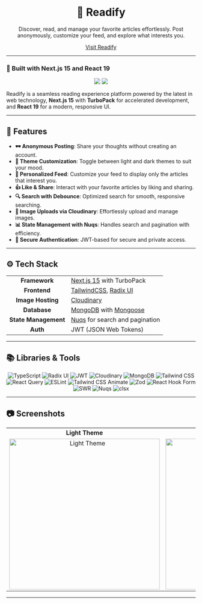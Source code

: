<h1 align="center">📖 Readify</h1>
<p align="center">Discover, read, and manage your favorite articles effortlessly. Post anonymously, customize your feed, and explore what interests you.</p>
<p align="center"><a href="http://readify-gamma.vercel.app" target="_blank">Visit Readify</a></p>

---

### 🚀 Built with Next.js 15 and React 19
<p align="center">
    <img src="https://img.shields.io/badge/Next%20JS-15-black?style=flat&logo=next.js&logoColor=white" />
    <img src="https://img.shields.io/badge/React-19-%2320232a?style=flat&logo=react&logoColor=%2361DAFB" />
</p>

Readify is a seamless reading experience platform powered by the latest in web technology, **Next.js 15** with **TurboPack** for accelerated development, and **React 19** for a modern, responsive UI.

---

## 🌟 Features

- **🕶️ Anonymous Posting**: Share your thoughts without creating an account.
- **🎨 Theme Customization**: Toggle between light and dark themes to suit your mood.
- **📖 Personalized Feed**: Customize your feed to display only the articles that interest you.
- **👍 Like & Share**: Interact with your favorite articles by liking and sharing.
- **🔍 Search with Debounce**: Optimized search for smooth, responsive searching.
- **📸 Image Uploads via Cloudinary**: Effortlessly upload and manage images.
- **📊 State Management with Nuqs**: Handles search and pagination with efficiency.
- **🔐 Secure Authentication**: JWT-based for secure and private access.

---

## ⚙️ Tech Stack

<table align="center">
    <tr>
        <td align="center"><strong>Framework</strong></td>
        <td><a href="https://nextjs.org/">Next.js 15</a> with TurboPack</td>
    </tr>
    <tr>
        <td align="center"><strong>Frontend</strong></td>
        <td><a href="https://tailwindcss.com/">TailwindCSS</a>, <a href="https://www.radix-ui.com/">Radix UI</a></td>
    </tr>
    <tr>
        <td align="center"><strong>Image Hosting</strong></td>
        <td><a href="https://cloudinary.com/">Cloudinary</a></td>
    </tr>
    <tr>
        <td align="center"><strong>Database</strong></td>
        <td><a href="https://www.mongodb.com/">MongoDB</a> with <a href="https://mongoosejs.com/">Mongoose</a></td>
    </tr>
    <tr>
        <td align="center"><strong>State Management</strong></td>
        <td><a href="https://nuqs.js.org/">Nuqs</a> for search and pagination</td>
    </tr>
    <tr>
        <td align="center"><strong>Auth</strong></td>
        <td>JWT (JSON Web Tokens)</td>
    </tr>
</table>

---

## 📚 Libraries & Tools

<p align="center">
    <img src="https://img.shields.io/badge/typescript-%23007ACC.svg?style=flat&logo=typescript&logoColor=white" alt="TypeScript" />
    <img src="https://img.shields.io/badge/Radix%20UI-%234BAEB3.svg?style=flat&logo=react&logoColor=white" alt="Radix UI" />
    <img src="https://img.shields.io/badge/JWT-%23000000.svg?style=flat&logo=jsonwebtokens&logoColor=white" alt="JWT" />
    <img src="https://img.shields.io/badge/Cloudinary-%233C79E6.svg?style=flat&logo=cloudinary&logoColor=white" alt="Cloudinary" />
    <img src="https://img.shields.io/badge/MongoDB-%2347A248.svg?style=flat&logo=mongodb&logoColor=white" alt="MongoDB" />
    <img src="https://img.shields.io/badge/tailwindcss-%2338B2AC.svg?style=flat&logo=tailwind-css&logoColor=white" alt="Tailwind CSS" />
    <img src="https://img.shields.io/badge/React%20Query-%23FF4154.svg?style=flat&logo=reactquery&logoColor=white" alt="React Query" />
    <img src="https://img.shields.io/badge/ESLint-%234B32C3.svg?style=flat&logo=eslint&logoColor=white" alt="ESLint" />
    <img src="https://img.shields.io/badge/tailwindcss--animate-%2338B2AC.svg?style=flat&logo=tailwind-css&logoColor=white" alt="Tailwind CSS Animate" />
    <img src="https://img.shields.io/badge/Zod-%231E90FF.svg?style=flat&logo=typescript&logoColor=white" alt="Zod" />
    <img src="https://img.shields.io/badge/React%20Hook%20Form-%23EC5990.svg?style=flat&logo=reacthookform&logoColor=white" alt="React Hook Form" />
    <img src="https://img.shields.io/badge/SWR-%2338B2AC.svg?style=flat&logo=vercel&logoColor=white" alt="SWR" />
    <img src="https://img.shields.io/badge/Nuqs-%23000000.svg?style=flat&logo=typescript&logoColor=white" alt="Nuqs" />
    <img src="https://img.shields.io/badge/clsx-%234A4A4A.svg?style=flat&logo=javascript&logoColor=white" alt="clsx" />
</p>

---

## 📷 Screenshots

<table align="center">
    <tr>
        <td align="center"><strong>Light Theme</strong></td>
        <td align="center"><strong>Dark Theme</strong></td>
    </tr>
    <tr>
        <td align="center">
            <img src="https://github.com/user-attachments/assets/f81df7fc-16c6-4f3d-81a8-38b6a993b924" alt="Light Theme" width="400px" />
        </td>
        <td align="center">
            <img src="https://github.com/user-attachments/assets/4e911b13-78a7-473a-9879-9834e6013599" alt="Dark Theme" width="400px" />
        </td>
    </tr>
</table>

---

